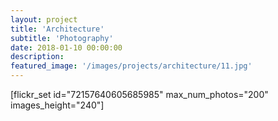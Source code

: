 ```yaml
---
layout: project
title: 'Architecture'
subtitle: 'Photography'
date: 2018-01-10 00:00:00
description: 
featured_image: '/images/projects/architecture/11.jpg'
---
```


[flickr_set id="72157640605685985" max_num_photos="200" images_height="240"]